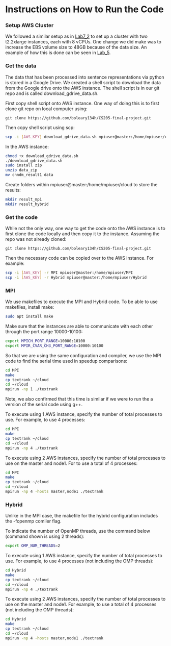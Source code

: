 # Instructions on How to Run the Code

### Setup AWS Cluster

We followed a similar setup as in [Lab7_2](https://harvard-iacs.github.io/2021-CS205/labs/I7_2/) to set up a cluster with two t2.2xlarge instances, each with 8 vCPUs. One change we did make was to increase the EBS volume size to 48GB because of the data size. An example of how this is done can be seen in [Lab_5](https://harvard-iacs.github.io/2021-CS205/labs/I5/I5.pdf). 

### Get the data

The data that has been processed into sentence representations via python is stored in a Google Drive. We created a shell script to download the data from the Google drive onto the AWS instance. The shell script is in our git repo and is called download_gdrive_data.sh. 

First copy shell script onto AWS instance. One way of doing this is to first clone git repo on local computer using:

	git clone https://github.com/boleary134h/CS205-final-project.git

Then copy shell script using scp:

```bash
scp -i [AWS_KEY] download_gdrive_data.sh mpiuser@master:/home/mpiuser/cloud
```

In the AWS instance:

```bash
chmod +x download_gdrive_data.sh
./download_gdrive_data.sh
sudo install zip
unzip data_zip
mv cnndm_result1 data
```

Create folders within mpiuser@master:/home/mpiuser/cloud to store the results:

```bash
mkdir result_mpi
mkdir result_hybrid
```

### Get the code

While not the only way, one way to get the code onto the AWS instance is to first clone the code locally and then copy it to the instance. Assuming the repo was not already cloned:

	git clone https://github.com/boleary134h/CS205-final-project.git

Then the necessary code can be copied over to the AWS instance. For example:

```bash
scp -i [AWS_KEY] -r MPI mpiuser@master:/home/mpiuser/MPI
scp -i [AWS_KEY] -r Hybrid mpiuser@master:/home/mpiuser/Hybrid
```

### MPI

We use makefiles to execute the MPI and Hybrid code. To be able to use makefiles, install make:

```bash
sudo apt install make
```

Make sure that the instances are able to communicate with each other through the port range 10000-10100: 

```bash
export MPICH_PORT_RANGE=10000:10100
export MPIR_CVAR_CH3_PORT_RANGE=10000:10100
```

So that we are using the same configuration and compiler, we use the MPI code to find the serial time used in speedup comparisons:

```bash
cd MPI
make
cp textrank ~/cloud
cd ~/cloud
mpirun -np 1 ./textrank
```

Note, we also confirmed that this time is similar if we were to run the a version of the serial code using g++.

To execute using 1 AWS instance, specify the number of total processes to use. For example, to use 4 processes:

```bash
cd MPI
make
cp textrank ~/cloud
cd ~/cloud
mpirun -np 4 ./textrank
```

To execute using 2 AWS instances, specify the number of total processes to use on the master and node1. For to use a total of 4 processes: 

```bash
cd MPI
make
cp textrank ~/cloud
cd ~/cloud
mpirun -np 4 -hosts master,node1 ./textrank
```

### Hybrid

Unlike in the MPI case, the makefile for the hybrid configuration includes the -fopenmp comiler flag.

To indicate the number of OpenMP threads, use the command below (command shown is using 2 threads):

```bash
export OMP_NUM_THREADS=2
```

To execute using 1 AWS instance, specify the number of total processes to use. For example, to use 4 processes (not including the OMP threads):

```bash
cd Hybrid
make
cp textrank ~/cloud
cd ~/cloud
mpirun -np 4 ./textrank
```

To execute using 2 AWS instances, specify the number of total processes to use on the master and node1. For example, to use a total of 4 processes (not including the OMP threads): 

```bash
cd Hybrid
make
cp textrank ~/cloud
cd ~/cloud
mpirun -np 4 -hosts master,node1 ./textrank
```

